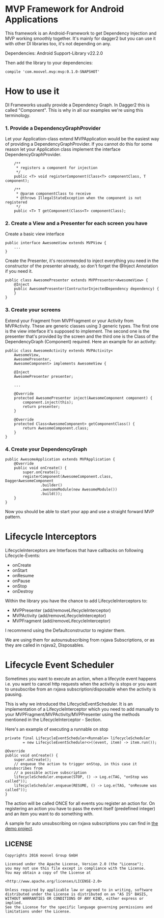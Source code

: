# MVP Framework for Android Applications

This framework is an Android-Framework to get Dependency Injection and MVP working smoothly together. It's mainly for
dagger2 but you can use it with other DI libraries too, it's not depending on any.

Dependencies:
Android Support-Library v22.2.0


Then add the library to your dependencies:
```
compile 'com.moovel.mvp:mvp:0.1.0-SNAPSHOT'
```

# How to use it
DI Frameworks usually provide a Dependency Graph. In Dagger2 this is called "Component". This is why in all our examples
we're using this terminology.

### 1. Provide a DependencyGraphProvider

Let your Application-class extend MVPApplication would be the easiest way of providing a DependencyGraphProvider.
If you cannot do this for some reason let your Application class implement the interface DependencyGraphProvider.

```
    /**
     * registers a component for injection
     */
    public <T> void registerComponent(Class<T> componentClass, T component);

    /**
     * @param componentClass to receive
     * @throws IllegalStateException when the component is not registered
     */
    public <T> T getComponent(Class<T> componentClass);
```


### 2. Create a View and a Presenter for each screen you have
Create a basic view interface
```
public interface AwesomeView extends MVPView {
    ...
}
```

Create the Presenter, it's recommended to inject everything you need in the constructor of the presenter already,
so don't forget the @Inject Annotation if you need it.
```
public class AwesomePresenter extends MVPPresenter<AwesomeView> {
    @Inject
    public AwesomePresenter(ContructorInjectedDependency dependency) {
    }
}
```

### 3. Create your screens
Extend your Fragment from MVPFragment or your Activity from MVPActivity. These are
generic classes using 3 generic types. The first one is the view interface it's supposed to implement.
The second one is the presenter that's provided by the screen and the third one is the Class of the DependencyGraph (Component)
required.
Here an example for an activity:


```
public class AwesomeActivity extends MVPActivity<
    AwesomeView,
    AwesomePresenter,
    AwesomeComponent> implements AwesomeView {

    @Inject
    AwesomePresenter presenter;

    ...

    @Override
    protected AwesomePresenter inject(AwesomeComponent component) {
        component.inject(this);
        return presenter;
    }

    @Override
    protected Class<AwesomeComponent> getComponentClass() {
        return AwesomeComponent.class;
    }
}
```

### 4. Create your DependencyGraph
```
public AwesomeApplication extends MVPApplication {
    @Override
    public void onCreate() {
        super.onCreate();
        registerComponent(AwesomeComponent.class, DaggerAwesomeComponent
                .builder()
                .awesomeModule(new AwesomeModule())
                .build());
    }
}
```

Now you should be able to start your app and use a straight forward MVP pattern.

# Lifecycle Interceptors

LifecycleInterceptors are Interfaces that have callbacks on following Lifecycle-Events:

* onCreate
* onStart
* onResume
* onPause
* onStop
* onDestroy

Within the library you have the chance to add LifecycleInterceptors to:
 * MVPPresenter (add/removeLifecycleInterceptor)
 * MVPActivity (add/removeLifecycleInterceptor)
 * MVPFragment (add/removeLifecycleInterceptor)

I recommend using the Defaultconstructor to register them.

We are using them for autounsubscribing from rxjava Subscriptions, or as they are called in rxjava2, Disposables.

# Lifecycle Event Scheduler
Sometimes you want to execute an action, when a lifecycle event happens i.e. you want to cancel http requests when
the activity is stops or you want to unsubscribe from an rxjava subscription/disposable when the
activity is pausing.

This is why we introduced the LifecycleEventScheduler. It is an implementation of a LifecycleInterceptor which you need to
add manually to your MVPFragment/MVPActivity/MVPPresenter using the methods mentioned in the
LifecycleInterceptor - Section.

Here's an example of executing a runnable on stop
```
private final LifecycleEventScheduler<Runnable> lifecycleScheduler
        = new LifecycleEventScheduler<>((event, item) -> item.run());

@Override
public void onCreate() {
    super.onCreate();
    // enqueue the action to trigger onStop, in this case it unsubscribes from
    // a possible active subscription
    lifecycleScheduler.enqueue(STOP, () -> Log.e(TAG, "onStop was called"));
    lifecycleScheduler.enqueue(RESUME, () -> Log.e(TAG, "onResume was called"));
}
```
The action will be called ONCE for all events you register an action for. On registering an action
you have to pass the event itself (predefined integer) and an item you want to do something with.

A sample for auto unsubscribing on rxjava subscriptions you can find in [the demo project](demo/src/main/java/com/moovel/mvp/demo/screens/main/AwesomePresenter.java).

## LICENSE
```
Copyrights 2016 moovel Group GmbH

Licensed under the Apache License, Version 2.0 (the "License");
you may not use this file except in compliance with the License.
You may obtain a copy of the License at

<http://www.apache.org/licenses/LICENSE-2.0>

Unless required by applicable law or agreed to in writing, software
distributed under the License is distributed on an "AS IS" BASIS,
WITHOUT WARRANTIES OR CONDITIONS OF ANY KIND, either express or implied.
See the License for the specific language governing permissions and
limitations under the License.
```